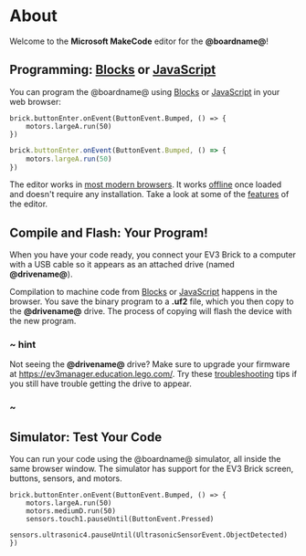 # About

Welcome to the **Microsoft MakeCode** editor for the **@boardname@**!

## Programming: [Blocks](/blocks) or [JavaScript](/javascript)

You can program the @boardname@ using [Blocks](/blocks) or [JavaScript](/javascript) in your web browser:

```blocks
brick.buttonEnter.onEvent(ButtonEvent.Bumped, () => {
    motors.largeA.run(50)
})
```

```typescript
brick.buttonEnter.onEvent(ButtonEvent.Bumped, () => {
    motors.largeA.run(50)
})
```

The editor works in [most modern browsers](/browsers). It works [offline](/offline) once loaded and doesn't require any installation. Take a look at some of the [features](/about/editor-features) of the editor.

## Compile and Flash: Your Program!

When you have your code ready, you connect your EV3 Brick to a computer with a USB cable so it appears as an attached drive (named **@drivename@**).

Compilation to machine code from [Blocks](/blocks) or [JavaScript](/javascript) happens in the browser. You save the binary program to a **.uf2** file, which you then copy to the **@drivename@** drive. The process of copying will flash the device with the new program.

### ~ hint

Not seeing the **@drivename@** drive? Make sure to upgrade your firmware at https://ev3manager.education.lego.com/. Try these [troubleshooting](/troubleshoot) tips if you still have trouble getting the drive to appear.

### ~

## Simulator: Test Your Code

You can run your code using the @boardname@ simulator, all inside the same browser window. The simulator has support for the EV3 Brick screen, buttons, sensors, and motors.

```sim
brick.buttonEnter.onEvent(ButtonEvent.Bumped, () => {
    motors.largeA.run(50)
    motors.mediumD.run(50)
    sensors.touch1.pauseUntil(ButtonEvent.Pressed)
    sensors.ultrasonic4.pauseUntil(UltrasonicSensorEvent.ObjectDetected)
})
```